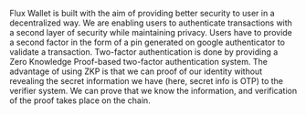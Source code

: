 Flux Wallet is built with the aim of providing better security to user in a decentralized way. We are enabling users to authenticate transactions with a second layer of security while maintaining privacy. Users have to provide a second factor in the form of a pin generated on google authenticator to validate a transaction. Two-factor authentication is done by providing a Zero Knowledge Proof-based two-factor authentication system. The advantage of using ZKP is that we can proof of our identity without revealing the secret information we have (here, secret info is OTP) to the verifier system. We can prove that we know the information, and verification of the proof takes place on the chain.
